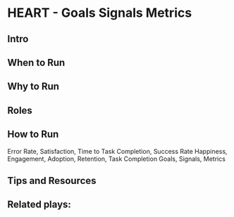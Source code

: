 # HEART - Goals Signals Metrics

## Intro


## When to Run


## Why to Run


## Roles


## How to Run
Error Rate, Satisfaction, Time to Task Completion, Success Rate
Happiness, Engagement, Adoption, Retention, Task Completion
Goals, Signals, Metrics

## Tips and Resources



## Related plays:
